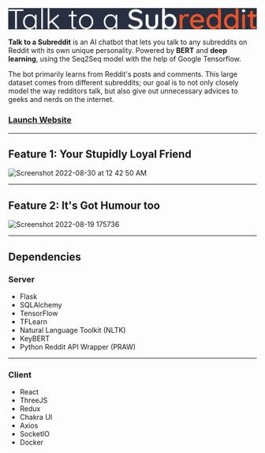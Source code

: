 <img width="700" alt="logo" src="client/public/logo.png">

**Talk to a Subreddit** is an AI chatbot that lets you talk to any subreddits on Reddit with its own unique personality. Powered by **BERT** and **deep learning**, using the Seq2Seq model with the help of Google Tensorflow.

The bot primarily learns from Reddit's posts and comments. This large dataset comes from different subreddits; our goal is to not only closely model the way redditors talk, but also give out unnecessary advices to geeks and nerds on the internet.

### [Launch Website](https://talkreddit.apps.johnseong.com)

---

## Feature 1: Your Stupidly Loyal Friend

<img width="700" alt="Screenshot 2022-08-30 at 12 42 50 AM" src="https://user-images.githubusercontent.com/35755386/187353011-866a50be-76c8-4df5-b9cc-ad81a8d9cadf.png">

---

## Feature 2: It's Got Humour too

<img width="700" alt="Screenshot 2022-08-19 175736" src="https://user-images.githubusercontent.com/35755386/185584007-96193212-fe92-4b96-8aeb-1f2868b57e91.png">

---

## Dependencies

### Server

- Flask
- SQLAlchemy
- TensorFlow
- TFLearn
- Natural Language Toolkit (NLTK)
- KeyBERT
- Python Reddit API Wrapper (PRAW)

---

### Client

- React
- ThreeJS
- Redux
- Chakra UI
- Axios
- SocketIO
- Docker
